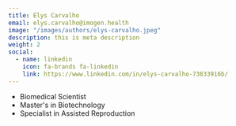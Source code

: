 ```yaml
---
title: Elys Carvalho
email: elys.carvalho@imogen.health
image: "/images/authors/elys-carvalho.jpeg"
description: this is meta description
weight: 2
social:
  - name: linkedin
    icon: fa-brands fa-linkedin
    link: https://www.linkedin.com/in/elys-carvalho-73833916b/
---
```


* Biomedical Scientist
* Master's in Biotechnology
* Specialist in Assisted Reproduction
